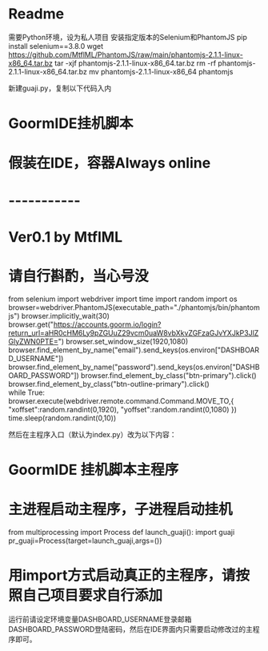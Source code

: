 # Readme
需要Python环境，设为私人项目
安装指定版本的Selenium和PhantomJS
pip install selenium==3.8.0
wget https://github.com/MtflML/PhantomJS/raw/main/phantomjs-2.1.1-linux-x86_64.tar.bz
tar -xjf phantomjs-2.1.1-linux-x86_64.tar.bz
rm -rf phantomjs-2.1.1-linux-x86_64.tar.bz
mv phantomjs-2.1.1-linux-x86_64 phantomjs

新建guaji.py，复制以下代码入内
# GoormIDE挂机脚本
# 假装在IDE，容器Always online
# -----------
# Ver0.1 by MtflML
# 请自行斟酌，当心号没
from selenium import webdriver
import time
import random
import os
browser=webdriver.PhantomJS(executable_path="./phantomjs/bin/phantomjs")
browser.implicitly_wait(30)
browser.get("https://accounts.goorm.io/login?return_url=aHR0cHM6Ly9pZGUuZ29vcm0uaW8vbXkvZGFzaGJvYXJkP3JlZGlyZWN0PTE=") 
browser.set_window_size(1920,1080)                                        
browser.find_element_by_name("email").send_keys(os.environ["DASHBOARD_USERNAME"])
browser.find_element_by_name("password").send_keys(os.environ["DASHBOARD_PASSWORD"])
browser.find_element_by_class("btn-primary").click()                               
browser.find_element_by_class("btn-outline-primary").click()              
while True:
    browser.execute(webdriver.remote.command.Command.MOVE_TO,{
        "xoffset":random.randint(0,1920),
        "yoffset":random.randint(0,1080)
    })                                                                    
    time.sleep(random.randint(0,10))

然后在主程序入口（默认为index.py）改为以下内容：
# GoormIDE 挂机脚本主程序
# 主进程启动主程序，子进程启动挂机
from multiprocessing import Process
def launch_guaji():
    import guaji
pr_guaji=Process(target=launch_guaji,args=())
# 用import方式启动真正的主程序，请按照自己项目要求自行添加

运行前请设定环境变量DASHBOARD_USERNAME登录邮箱DASHBOARD_PASSWORD登陆密码，然后在IDE界面内只需要启动修改过的主程序即可。
